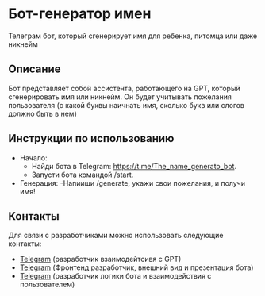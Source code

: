 # Бот-генератор имен

Телеграм бот, который сгенерирует имя для ребенка, питомца или даже никнейм


## Описание

Бот представляет собой ассистента, работающего на GPT, 
который сгенерировать имя или никнейм. Он будет учитывать пожелания пользователя (с какой буквы наичнать имя,
сколько букв или слогов должно быть в нем)

## Инструкции по использованию
- Начало:
  - Найди бота в Telegram: https://t.me/The_name_generato_bot.
  - Запусти бота командой /start.
- Генерация:
  -Напииши /generate, укажи свои пожелания, и получи имя! 


## Контакты
Для связи с разработчиками можно использовать следующие контакты:

- [Telegram](https://t.me/MAPPPC)  (разработчик взаимодейтсивя с GPT)
- [Telegram](https://t.me/moreseojuplease)   (Фронтенд разработчик, внешний вид и презентация бота)
- [Telegram](https://t.me/fuwunya)   (разработчик логики бота и взаимодействия с пользователем)

